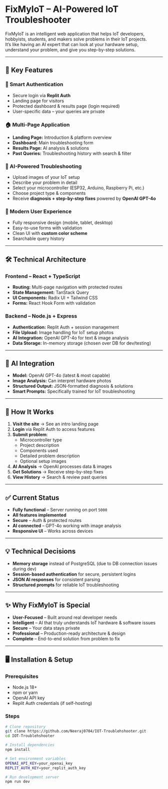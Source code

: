 # FixMyIoT – AI-Powered IoT Troubleshooter

FixMyIoT is an intelligent web application that helps IoT developers, hobbyists, students, and makers solve problems in their IoT projects.  
It’s like having an AI expert that can look at your hardware setup, understand your problem, and give you step-by-step solutions.

---

## 🚀 Key Features

### 🔐 Smart Authentication
- Secure login via **Replit Auth**
- Landing page for visitors  
- Protected dashboard & results page (login required)  
- User-specific data – your queries are private  

### 🏠 Multi-Page Application
- **Landing Page:** Introduction & platform overview  
- **Dashboard:** Main troubleshooting form  
- **Results Page:** AI analysis & solutions  
- **Past Queries:** Troubleshooting history with search & filter  

### 🤖 AI-Powered Troubleshooting
- Upload images of your IoT setup  
- Describe your problem in detail  
- Select your microcontroller (ESP32, Arduino, Raspberry Pi, etc.)  
- Choose project type & components  
- Receive **diagnosis + step-by-step fixes** powered by **OpenAI GPT-4o**  

### 📱 Modern User Experience
- Fully responsive design (mobile, tablet, desktop)  
- Easy-to-use forms with validation  
- Clean UI with **custom color scheme**  
- Searchable query history  

---

## 🛠 Technical Architecture

### **Frontend** – React + TypeScript
- **Routing:** Multi-page navigation with protected routes  
- **State Management:** TanStack Query  
- **UI Components:** Radix UI + Tailwind CSS  
- **Forms:** React Hook Form with validation  

### **Backend** – Node.js + Express
- **Authentication:** Replit Auth + session management  
- **File Upload:** Image handling for IoT setup photos  
- **AI Integration:** OpenAI GPT-4o for text & image analysis  
- **Data Storage:** In-memory storage (chosen over DB for dev/testing)  

---

## 🤖 AI Integration
- **Model:** OpenAI GPT-4o (latest & most capable)  
- **Image Analysis:** Can interpret hardware photos  
- **Structured Output:** JSON-formatted diagnosis & solutions  
- **Smart Prompts:** Specifically trained for IoT troubleshooting  

---

## 📍 How It Works
1. **Visit the site** → See an intro landing page  
2. **Login** via Replit Auth to access features  
3. **Submit problem**:
   - Microcontroller type  
   - Project description  
   - Components used  
   - Detailed problem description  
   - Optional setup images  
4. **AI Analysis** → OpenAI processes data & images  
5. **Get Solutions** → Receive step-by-step fixes  
6. **View History** → Search & review past queries  

---

## ✅ Current Status
- **Fully functional** – Server running on port `5000`
- **All features implemented**
- **Secure** – Auth & protected routes  
- **AI connected** – GPT-4o working with image analysis  
- **Responsive UI** – Works across devices  

---

## 💡 Technical Decisions
- **Memory storage** instead of PostgreSQL (due to DB connection issues during dev)  
- **Session-based authentication** for secure, persistent logins  
- **JSON AI responses** for consistent parsing  
- **Structured prompts** for reliable IoT troubleshooting  

---

## ✨ Why FixMyIoT is Special
- **User-Focused** – Built around real developer needs  
- **Intelligent** – AI that truly understands IoT hardware & software issues  
- **Secure** – Your data stays private  
- **Professional** – Production-ready architecture & design  
- **Complete** – End-to-end solution from problem to fix  

---

## 🖥 Installation & Setup

### Prerequisites
- Node.js 18+  
- npm or yarn  
- OpenAI API key  
- Replit Auth credentials (if self-hosting)  

### Steps
```bash
# Clone repository
git clone https://github.com/Neeraj0704/IOT-Troublehshooter.git
cd IOT-Troublehshooter

# Install dependencies
npm install

# Set environment variables
OPENAI_API_KEY=your_openai_key
REPLIT_AUTH_KEY=your_replit_auth_key

# Run development server
npm run dev
